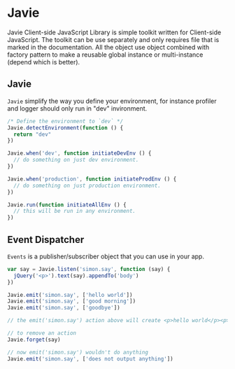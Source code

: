 Javie
=====

Javie Client-side JavaScript Library is simple toolkit written for Client-side JavaScript. The toolkit can be use separately and only requires file that is marked in the documentation. All the object use object combined with factory pattern to make a reusable global instance or multi-instance (depend which is better).

## Javie

`Javie` simplify the way you define your environment, for instance profiler and logger should only run in "dev" invironment.

```javascript
/* Define the environment to `dev` */
Javie.detectEnvironment(function () {
  return "dev"
})

Javie.when('dev', function initiateDevEnv () {
  // do something on just dev environment.
})

Javie.when('production', function initiateProdEnv () {
  // do something on just production environment.
})

Javie.run(function initiateAllEnv () {
  // this will be run in any environment.
})
```

## Event Dispatcher

`Events` is a publisher/subscriber object that you can use in your app.

```javascript
var say = Javie.listen('simon.say', function (say) {
  jQuery('<p>').text(say).appendTo('body')
})

Javie.emit('simon.say', ['hello world'])
Javie.emit('simon.say', ['good morning'])
Javie.emit('simon.say', ['goodbye'])

// the emit('simon.say') action above will create <p>hello world</p><p>good morning</p><p>goodbye</p>

// to remove an action
Javie.forget(say)

// now emit('simon.say') wouldn't do anything
Javie.emit('simon.say', ['does not output anything'])
```
